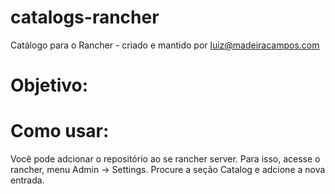 # catalogs-rancher
Catálogo para o Rancher - criado e mantido por luiz@madeiracampos.com


# Objetivo:


# Como usar:
Você pode adcionar o repositório ao se rancher server. Para isso, acesse o rancher, menu Admin -> Settings. Procure a seção Catalog e adcione a nova entrada.
